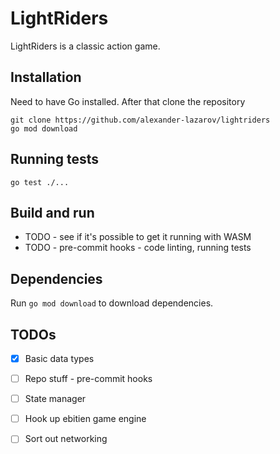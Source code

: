 # LightRiders

LightRiders is a classic action game.

## Installation

Need to have Go installed. After that clone the repository

```
git clone https://github.com/alexander-lazarov/lightriders
go mod download
```

## Running tests
```
go test ./...
```

## Build and run

- TODO - see if it's possible to get it running with WASM
- TODO - pre-commit hooks - code linting, running tests

## Dependencies

Run `go mod download` to download dependencies.

## TODOs

- [x] Basic data types
- [ ] Repo stuff - pre-commit hooks
- [ ] State manager
- [ ] Hook up ebitien game engine
- [ ] Sort out networking

